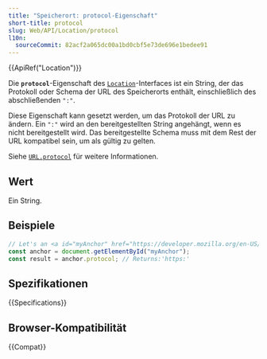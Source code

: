 ```yaml
---
title: "Speicherort: protocol-Eigenschaft"
short-title: protocol
slug: Web/API/Location/protocol
l10n:
  sourceCommit: 82acf2a065dc00a1bd0cbf5e73de696e1bedee91
---
```


{{ApiRef("Location")}}

Die **`protocol`**-Eigenschaft des [`Location`](/de/docs/Web/API/Location)-Interfaces ist ein String, der das Protokoll oder Schema der URL des Speicherorts enthält, einschließlich des abschließenden `":"`.

Diese Eigenschaft kann gesetzt werden, um das Protokoll der URL zu ändern. Ein `":"` wird an den bereitgestellten String angehängt, wenn es nicht bereitgestellt wird. Das bereitgestellte Schema muss mit dem Rest der URL kompatibel sein, um als gültig zu gelten.

Siehe [`URL.protocol`](/de/docs/Web/API/URL/protocol) für weitere Informationen.

## Wert

Ein String.

## Beispiele

```js
// Let's an <a id="myAnchor" href="https://developer.mozilla.org/en-US/Location.protocol"> element be in the document
const anchor = document.getElementById("myAnchor");
const result = anchor.protocol; // Returns:'https:'
```

## Spezifikationen

{{Specifications}}

## Browser-Kompatibilität

{{Compat}}
